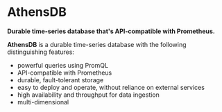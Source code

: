 # AthensDB
**Durable time-series database that's API-compatible with Prometheus.**

**AthensDB** is a durable time-series database with the following
distinguishing features:

* powerful queries using PromQL
* API-compatible with Prometheus
* durable, fault-tolerant storage
* easy to deploy and operate, without reliance on external services
* high availability and throughput for data ingestion
* multi-dimensional
